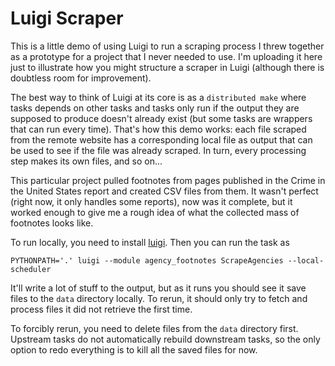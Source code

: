 # Luigi Scraper

This is a little demo of using Luigi to run a scraping process I threw
together as a prototype for a project that I never needed to use. I'm
uploading it here just to illustrate how you might structure a scraper
in Luigi (although there is doubtless room for improvement).

The best way to think of Luigi at its core is as a `distributed make`
where tasks depends on other tasks and tasks only run if the output
they are supposed to produce doesn't already exist (but some tasks are
wrappers that can run every time). That's how this demo works: each
file scraped from the remote website has a corresponding local file as
output that can be used to see if the file was already scraped. In
turn, every processing step makes its own files, and so on...

This particular project pulled footnotes from pages published in the
Crime in the United States report and created CSV files from them. It
wasn't perfect (right now, it only handles some reports), now was it
complete, but it worked enough to give me a rough idea of what the
collected mass of footnotes looks like.

To run locally, you need to install [luigi](https://github.com/spotify/luigi). Then you can run the task as

``` shell
PYTHONPATH='.' luigi --module agency_footnotes ScrapeAgencies --local-scheduler
```

It'll write a lot of stuff to the output, but as it runs you should
see it save files to the `data` directory locally. To rerun, it should
only try to fetch and process files it did not retrieve the first
time.

To forcibly rerun, you need to delete files from the `data` directory
first. Upstream tasks do not automatically rebuild downstream tasks,
so the only option to redo everything is to kill all the saved files
for now.
